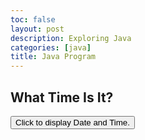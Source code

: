 ```yaml
---
toc: false
layout: post
description: Exploring Java
categories: [java]
title: Java Program
---
```


<html>
<body>

<h2>What Time Is It?</h2>

<button type="button"
onclick="document.getElementById('demo').innerHTML = Date()">
Click to display Date and Time.</button>

<p id="demo"></p>

</body>
</html> 